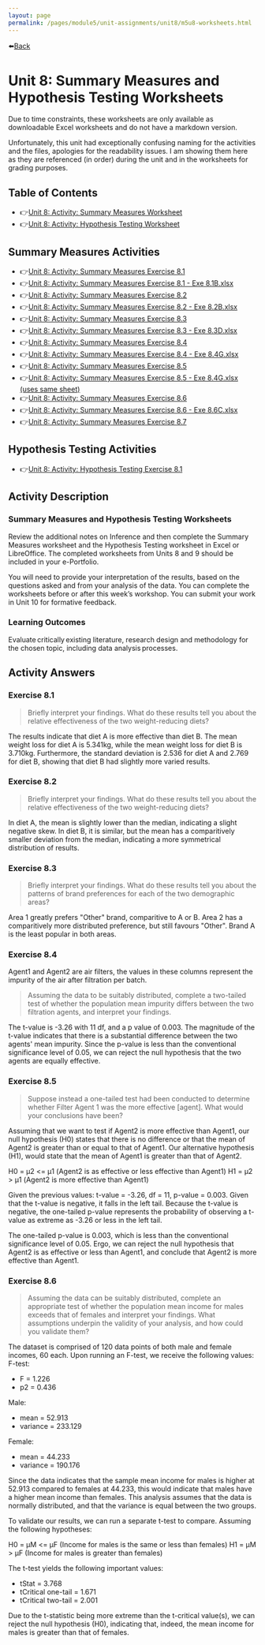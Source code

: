 ```yaml
---
layout: page
permalink: /pages/module5/unit-assignments/unit8/m5u8-worksheets.html
---
```


⬅️[Back](/pages/module5.html)

# Unit 8: Summary Measures and Hypothesis Testing Worksheets

Due to time constraints, these worksheets are only available as downloadable Excel worksheets and do not have a markdown version.

Unfortunately, this unit had exceptionally confusing naming for the activities and the files, apologies for the readability issues. I am showing them here as they are referenced (in order) during the unit and in the worksheets for grading purposes.

## Table of Contents
- 👉[Unit 8: Activity: Summary Measures Worksheet](/pages/module5/unit-assignments/unit8/m5u8-worksheet1.html)
- 👉[Unit 8: Activity: Hypothesis Testing Worksheet](/pages/module5/unit-assignments/unit8/m5u8-worksheet2.html)

## Summary Measures Activities
- 👉[Unit 8: Activity: Summary Measures Exercise 8.1](#exercise-81)
- 👉[Unit 8: Activity: Summary Measures Exercise 8.1 - Exe 8.1B.xlsx](/pages/module5/unit-assignments/unit8/exercises/Exe%208.1B.xlsx)
- 👉[Unit 8: Activity: Summary Measures Exercise 8.2](#exercise-82)
- 👉[Unit 8: Activity: Summary Measures Exercise 8.2 - Exe 8.2B.xlsx](/pages/module5/unit-assignments/unit8/exercises/Exe%208.2B.xlsx)
- 👉[Unit 8: Activity: Summary Measures Exercise 8.3](#exercise-83)
- 👉[Unit 8: Activity: Summary Measures Exercise 8.3 - Exe 8.3D.xlsx](/pages/module5/unit-assignments/unit8/exercises/Exe%208.3D.xlsx)
- 👉[Unit 8: Activity: Summary Measures Exercise 8.4](#exercise-84)
- 👉[Unit 8: Activity: Summary Measures Exercise 8.4 - Exe 8.4G.xlsx](/pages/module5/unit-assignments/unit8/exercises/Exe%208.4G.xlsx)
- 👉[Unit 8: Activity: Summary Measures Exercise 8.5](#exercise-85)
- 👉[Unit 8: Activity: Summary Measures Exercise 8.5 - Exe 8.4G.xlsx (uses same sheet)](/pages/module5/unit-assignments/unit8/exercises/Exe%208.4G.xlsx)
- 👉[Unit 8: Activity: Summary Measures Exercise 8.6](#exercise-86)
- 👉[Unit 8: Activity: Summary Measures Exercise 8.6 - Exe 8.6C.xlsx](/pages/module5/unit-assignments/unit8/exercises/Exe%208.6C.xlsx)
- 👉[Unit 8: Activity: Summary Measures Exercise 8.7](#exercise-87)

## Hypothesis Testing Activities
- 👉[Unit 8: Activity: Hypothesis Testing Exercise 8.1](#exercise-81)


## Activity Description

### Summary Measures and Hypothesis Testing Worksheets
Review the additional notes on Inference and then complete the Summary Measures worksheet and the Hypothesis Testing worksheet in Excel or LibreOffice. The completed worksheets from Units 8 and 9 should be included in your e-Portfolio.

You will need to provide your interpretation of the results, based on the questions asked and from your analysis of the data. You can complete the worksheets before or after this week’s workshop.  You can submit your work in Unit 10 for formative feedback.

### Learning Outcomes
Evaluate critically existing literature, research design and methodology for the chosen topic, including data analysis processes.

## Activity Answers

### Exercise 8.1

> Briefly interpret your findings. What do these results tell you about the relative effectiveness of the two weight-reducing diets?

The results indicate that diet A is more effective than diet B. The mean weight loss for diet A is 5.341kg, while the mean weight loss for diet B is 3.710kg. Furthermore, the standard deviation is 2.536 for diet A and 2.769 for diet B, showing that diet B had slightly more varied results.

### Exercise 8.2

> Briefly interpret your findings. What do these results tell you about the relative effectiveness of the two weight-reducing diets?

In diet A, the mean is slightly lower than the median, indicating a slight negative skew. In diet B, it is similar, but the mean has a comparitively smaller deviation from the median, indicating a more symmetrical distribution of results.

### Exercise 8.3

> Briefly interpret your findings. What do these results tell you about the patterns of brand preferences for each of the two demographic areas?

Area 1 greatly prefers "Other" brand, comparitive to A or B. Area 2 has a comparitively more distributed preference, but still favours "Other". Brand A is the least popular in both areas.

### Exercise 8.4

Agent1 and Agent2 are air filters, the values in these columns represent the impurity of the air after filtration per batch.

> Assuming the data to be suitably distributed, complete a two-tailed test of whether the population mean impurity differs between the two filtration agents, and interpret your findings.

The t-value is -3.26 with 11 df, and a p value of 0.003. The magnitude of the t-value indicates that there is a substantial difference between the two agents' mean impurity. Since the p-value is less than the conventional significance level of 0.05, we can reject the null hypothesis that the two agents are equally effective.

### Exercise 8.5

> Suppose instead a one-tailed test had been conducted to determine whether Filter Agent 1 was the more effective [agent]. What would your conclusions have been?

Assuming that we want to test if Agent2 is more effective than Agent1, our null hypothesis (H0) states that there is no difference or that the mean of Agent2 is greater than or equal to that of Agent1. Our alternative hypothesis (H1), would state that the mean of Agent1 is greater than that of Agent2.

H0 = μ2 <= μ1 (Agent2 is as effective or less effective than Agent1)
H1 = μ2 > μ1 (Agent2 is more effective than Agent1)

Given the previous values: t-value = -3.26, df = 11, p-value = 0.003. Given that the t-value is negative, it falls in the left tail. Because the t-value is negative, the one-tailed p-value represents the probability of observing a t-value as extreme as -3.26 or less in the left tail.

The one-tailed p-value is 0.003, which is less than the conventional significance level of 0.05. Ergo, we can reject the null hypothesis that Agent2 is as effective or less than Agent1, and conclude that Agent2 is more effective than Agent1.

### Exercise 8.6

> Assuming the data can be suitably distributed, complete an appropriate test of whether the population mean income for males exceeds that of females and interpret your findings. What assumptions underpin the validity of your analysis, and how could you validate them?

The dataset is comprised of 120 data points of both male and female incomes, 60 each. Upon running an F-test, we receive the following values:
F-test:
- F = 1.226
- p2 = 0.436

Male:
- mean = 52.913
- variance = 233.129

Female:
- mean = 44.233
- variance = 190.176

Since the data indicates that the sample mean income for males is higher at 52.913 compared to females at 44.233, this would indicate that males have a higher mean income than females. This analysis assumes that the data is normally distributed, and that the variance is equal between the two groups.

To validate our results, we can run a separate t-test to compare. Assuming the following hypotheses:

H0 = μM <= μF (Income for males is the same or less than females)
H1 = μM > μF (Income for males is greater than females)

The t-test yields the following important values:
- tStat = 3.768
- tCritical one-tail = 1.671
- tCritical two-tail = 2.001

Due to the t-statistic being more extreme than the t-critical value(s), we can reject the null hypothesis (H0), indicating that, indeed, the mean income for males is greater than that of females.

